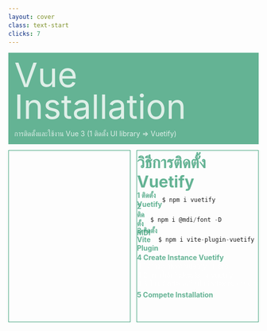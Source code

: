 ```yaml
---
layout: cover
class: text-start
clicks: 7
---
```


<PageNumber :page="$page" />

<div v-click="[0, 8]" class="custom-background-title">
  <p class="custom-title"> Vue Installation </p>
  <p class="custom-sub-title"> การติดตั้งและใช้งาน Vue 3 (1 ติดตั้ง UI library => Vuetify) </p>
</div>
<div class="custom-container">
  <div
    v-click="[1, 8]"
    v-motion
    :initial="{ x: -400 }"
    :enter="{ x: 0 }"
    :leave="{ x: 400 }"
    class="custom-height-box custom-border-box pa-3"
  >
    <v-switch class="custom-switch">
      <template #1>
        <div class="mt-12">
          <img
            v-motion
            :initial="{ x: -400 }"
            :enter="{ x: 0 }"
            :leave="{ x: 400 }"
            class="custom-size-vuetify-img ml-5"
            src="/public/assets/Vuetify.png"
          >
          <p v-click="[1, 2]" class="custom-create-text"> Install Vuetify </p>
        </div>
      </template>
      <template #2>
        <div class="mt-29">
          <img
            v-motion
            :initial="{ x: -400 }"
            :enter="{ x: 0 }"
            :leave="{ x: 400 }"
            src="/public/assets/NPMIVuetify.jpg"
          >
        </div>
      </template>
      <template #3>
        <div class="mt-30">
          <img
            v-motion
            :initial="{ x: -400 }"
            :enter="{ x: 0 }"
            :leave="{ x: 400 }"
            src="/public/assets/NPMIMDI.jpg"
          >
        </div>
      </template>
      <template #4>
        <div class="mt-30">
          <img
            v-motion
            :initial="{ x: -400 }"
            :enter="{ x: 0 }"
            :leave="{ x: 400 }"
            src="/public/assets/NPMIViteVuetify.jpg"
          >
        </div>
      </template>
      <template #5>
        <img
          v-motion
          :initial="{ x: -400 }"
          :enter="{ x: 0 }"
          :leave="{ x: 400 }"
          class="custom-size-plugin-img mt-4 ml-36"
          src="/public/assets/CreateFolderVuetify.jpg"
        >
      </template>
      <template #6>
<div>

```ts {*}{lines:false,startLine:1}
// ใส่ Code นี้ในไฟล์ index.ts ของโฟลเดอร์ vuetify 
import '@mdi/font/css/materialdesignicons.css'
import 'vuetify/styles'
import { createVuetify, type ThemeDefinition } from 'vuetify'

const light: ThemeDefinition = {
  dark: false,
  colors: {
    primary: '#FF3'
  }
}

const dark: ThemeDefinition = {
  dark: true,
  colors: {
    primary: '#FF3'
  }
}

export default createVuetify({
  theme: {
    defaultTheme: 'light',
    themes: { light, dark }
  }
})

```

</div>
      </template>
      <template #7>
        <div class="mt-12">
          <img
            v-motion
            :initial="{ x: -400 }"
            :enter="{ x: 0 }"
            :leave="{ x: 400 }"
            class="custom-size-vuetify-img ml-5"
            src="/public/assets/Vuetify.png"
          >
          <p v-click="[1, 2]" class="custom-create-text"> Complete </p>
        </div>
      </template>
    </v-switch>
  </div>
  <div
    v-click="[1, 8]"
    v-motion
    :initial="{ x: -400 }"
    :enter="{ x: 0 }"
    :leave="{ x: 400 }"
    class="custom-height-box custom-border-box pa-3 h-ful"
  >
    <p v-click="[1, 8]" class="custom-title-list"> วิธีการติดตั้ง Vuetify </p>
    <div v-click="[2, 8]" class="mt-3">
      <div v-click="[2, 8]" class="custom-display-box-title">
        <div class="custom-display-subtitle-content-list">
          <p class="custom-subtitle-list-title"> 1 ติดตั้ง Vuetify </p>
          <div class="custom-subtitle-list-content">
<div class="custom-code-block">

```ts {*}{lines:false,startLine:1}
$ npm i vuetify
```

</div>
          </div>
        </div>
      </div>
      <div v-click="[3, 8]" class="custom-display-box-title">
        <div class="custom-display-subtitle-content-list">
          <p class="custom-subtitle-list-title"> 2 ติดตั้ง MDI </p>
          <div class="custom-subtitle-list-content">
<div class="custom-code-block">

```ts {*}{lines:false,startLine:1}
$ npm i @mdi/font -D
```

</div>
          </div>
        </div>
      </div>
      <div v-click="[4, 8]" class="custom-display-box-title">
        <div class="custom-display-subtitle-content-list">
          <p class="custom-subtitle-list-title"> 3 ติดตั้ง Vite Plugin </p>
          <div class="custom-subtitle-list-content">
<div class="custom-code-block">

```ts {*}{lines:false,startLine:1}
$ npm i vite-plugin-vuetify -D
```

</div>
          </div>
        </div>
      </div>
      <div v-click="[5, 8]" class="custom-display-box-title mb-4">
        <div>
          <p class="custom-subtitle-list-title"> 4 Create Instance Vuetify </p>
          <div class="ml-4">
            <div v-click="[5, 8]">
              <p class="custom-subtitle-list-content"> 4.1 สร้างโฟลเดอร์ vuetify ใน src </p>
              <p class="custom-subtitle-list-content"> 4.2 สร้างไฟล์ index.ts ใน vuetify </p>
            </div>
            <div v-click="[6, 8]">
              <p class="custom-subtitle-list-content"> 4.3 โยน Code ชุดนี้ลงใน index.ts ของ vuetify </p>
            </div>
          </div>
        </div>
      </div>
      <div v-click="[7, 8]" class="custom-display-box-title">
        <div class="custom-display-subtitle-content-list">
          <p class="custom-subtitle-list-title"> 5 Compete Installation </p>
        </div>
      </div>
    </div>
  </div>
</div>

<style>
.slidev-layout {
  padding: 28px;
  background: #35485d;
  z-index: 2;
  ::-webkit-scrollbar {
    width: 4px !important;
    height: 4px !important;
  }
  ::-webkit-scrollbar-thumb {
    border-radius: 8px !important;
    background: grey !important;
  }
  ::-webkit-scrollbar-track {
    background: transparent !important;
  }
}
.slidev-code-wrapper {
  width: 100% !important;
}
.slidev-code-wrapper .line {
  padding-right: 20px;
}
.custom-background-title {
  background-color: #3fa17b;
  padding: 12px;
  opacity: 0.8;
}
.custom-title {
  font-size: 68px;
  line-height: 4rem;
  margin: 0;
}
.custom-sub-title {
  margin-bottom: 0;
}
.custom-container {
  display: grid;
  grid-template-columns: 3fr 3fr;
  gap: 12px;
  padding-top: 12px;
}
.custom-height-box {
  height: 344px;
  overflow-y: auto;
  overflow-x: hidden;
}
.custom-border-box {
  border: 1px;
  border-style: solid;
  border-color: #3fa17b;
}
.custom-title-list {
  font-size: 32px !important;
  font-weight: bold;
  color: #3fa17b !important;
  margin-top: 4px;
  margin-bottom: 4px;
}
.custom-subtitle-list {
  display: block;
  font-weight: bold;
  color: #3fa17b !important;
  margin: 0;
}
.custom-create-text {
  font-size: 32px;
  font-weight: bold;
  position: absolute;
  bottom: 32px;
  right: 0;
  margin-right: 40px;
  color: #3fa17b !important;
}
.custom-display-box-title {
  display: flex;
  justify-content: start;
}
.custom-display-subtitle-content-list {
  display: flex;
  flex-direction: row;
  align-items: center;
  justify-content: space-between;
  width: 100%;
  margin: 0;
  margin-bottom: 16px;
  height: 24px;
}
.custom-subtitle-list-title {
  width: 270px !important;
  color: #3fa17b !important;
  margin: 0px;
  font-weight: bold;
}
.custom-subtitle-list-content {
  margin: 0px;
}
.custom-size-vuetify-img {
  width: 250px;
}
.custom-size-plugin-img {
  width: 150px;
}
.custom-code-block {
  display: flex;
  flex-direction: column;
  align-items: start;
  justify-content: start;
  text-align: start;
  width: 252px !important;
}
p {
  color: white !important;
  opacity: 0.8 !important;
}
</style>

<!-- รู้ได้ไงว่าต้องทำแบบนี้ => อ่าน document API (Application Programming Interface) ในบริบททั่วไปหมายถึง อินเตอร์เฟซหรือชุดของกฎและฟังก์ชันที่ช่วยให้ซอฟต์แวร์หรือระบบต่าง ๆ สื่อสารกันได้ -->